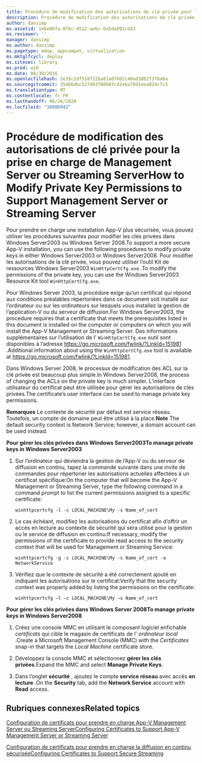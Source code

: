 ```yaml
---
title: Procédure de modification des autorisations de clé privée pour la prise en charge de Management Server ou Streaming Server
description: Procédure de modification des autorisations de clé privée pour la prise en charge de Management Server ou Streaming Server
author: dansimp
ms.assetid: 1ebe86fa-0fbc-4512-aebc-0a5da991cd43
ms.reviewer: ''
manager: dansimp
ms.author: dansimp
ms.pagetype: mdop, appcompat, virtualization
ms.mktglfcycl: deploy
ms.sitesec: library
ms.prod: w10
ms.date: 08/30/2016
ms.openlocfilehash: 2e35c2df518f22ba81a070d2c40ad3862f376a6a
ms.sourcegitcommit: 354664bc527d93f80687cd2eba70d1eea024c7c3
ms.translationtype: MT
ms.contentlocale: fr-FR
ms.lasthandoff: 06/26/2020
ms.locfileid: "10806942"
---
```

# <span data-ttu-id="8c662-103">Procédure de modification des autorisations de clé privée pour la prise en charge de Management Server ou Streaming Server</span><span class="sxs-lookup"><span data-stu-id="8c662-103">How to Modify Private Key Permissions to Support Management Server or Streaming Server</span></span>


<span data-ttu-id="8c662-104">Pour prendre en charge une installation App-V plus sécurisée, vous pouvez utiliser les procédures suivantes pour modifier les clés privées dans Windows Server2003 ou Windows Server 2008.</span><span class="sxs-lookup"><span data-stu-id="8c662-104">To support a more secure App-V installation, you can use the following procedures to modify private keys in either Windows Server2003 or Windows Server2008.</span></span> <span data-ttu-id="8c662-105">Pour modifier les autorisations de la clé privée, vous pouvez utiliser l’outil Kit de ressources Windows Server2003 `WinHttpCertCfg.exe` .</span><span class="sxs-lookup"><span data-stu-id="8c662-105">To modify the permissions of the private key, you can use the Windows Server2003 Resource Kit tool `WinHttpCertCfg.exe`.</span></span>

<span data-ttu-id="8c662-106">Pour Windows Server 2003, la procédure exige qu’un certificat qui répond aux conditions préalables répertoriées dans ce document soit installé sur l’ordinateur ou sur les ordinateurs sur lesquels vous installez la gestion de l’application-V ou du serveur de diffusion.</span><span class="sxs-lookup"><span data-stu-id="8c662-106">For Windows Server2003, the procedure requires that a certificate that meets the prerequisites listed in this document is installed on the computer or computers on which you will install the App-V Management or Streaming Server.</span></span> <span data-ttu-id="8c662-107">Des informations supplémentaires sur l’utilisation de l' `WinHttpCertCfg.exe` outil sont disponibles à l’adresse <https://go.microsoft.com/fwlink/?LinkId=151981> .</span><span class="sxs-lookup"><span data-stu-id="8c662-107">Additional information about using the `WinHttpCertCfg.exe` tool is available at <https://go.microsoft.com/fwlink/?LinkId=151981>.</span></span>

<span data-ttu-id="8c662-108">Dans Windows Server 2008, le processus de modification des ACL sur la clé privée est beaucoup plus simple.</span><span class="sxs-lookup"><span data-stu-id="8c662-108">In Windows Server2008, the process of changing the ACLs on the private key is much simpler.</span></span> <span data-ttu-id="8c662-109">L’interface utilisateur du certificat peut être utilisée pour gérer les autorisations de clés privées.</span><span class="sxs-lookup"><span data-stu-id="8c662-109">The certificate’s user interface can be used to manage private key permissions.</span></span>

<span data-ttu-id="8c662-110">**Remarques**  Le contexte de sécurité par défaut est service réseau. Toutefois, un compte de domaine peut être utilisé à la place.</span><span class="sxs-lookup"><span data-stu-id="8c662-110">**Note** The default security context is Network Service; however, a domain account can be used instead.</span></span>

 

**<span data-ttu-id="8c662-111">Pour gérer les clés privées dans Windows Server2003</span><span class="sxs-lookup"><span data-stu-id="8c662-111">To manage private keys in Windows Server2003</span></span>**

1.  <span data-ttu-id="8c662-112">Sur l’ordinateur qui deviendra la gestion de l’App-V ou du serveur de diffusion en continu, tapez la commande suivante dans une invite de commandes pour répertorier les autorisations actuelles affectées à un certificat spécifique:</span><span class="sxs-lookup"><span data-stu-id="8c662-112">On the computer that will become the App-V Management or Streaming Server, type the following command in a command prompt to list the current permissions assigned to a specific certificate:</span></span>

    `winhttpcertcfg -l -c LOCAL_MACHINE\My -s Name_of_cert`

2.  <span data-ttu-id="8c662-113">Le cas échéant, modifiez les autorisations du certificat afin d’offrir un accès en lecture au contexte de sécurité qui sera utilisé pour la gestion ou le service de diffusion en continu:</span><span class="sxs-lookup"><span data-stu-id="8c662-113">If necessary, modify the permissions of the certificate to provide read access to the security context that will be used for Management or Streaming Service:</span></span>

    `winhttpcertcfg -g -c LOCAL_MACHINE\My -s Name_of_cert -a NetworkService`

3.  <span data-ttu-id="8c662-114">Vérifiez que le contexte de sécurité a été correctement ajouté en indiquant les autorisations sur le certificat:</span><span class="sxs-lookup"><span data-stu-id="8c662-114">Verify that the security context was properly added by listing the permissions on the certificate:</span></span>

    `winhttpcertcfg –l –c LOCAL_MACHINE\My –s Name_of_cert`

**<span data-ttu-id="8c662-115">Pour gérer les clés privées dans Windows Server 2008</span><span class="sxs-lookup"><span data-stu-id="8c662-115">To manage private keys in Windows Server2008</span></span>**

1.  <span data-ttu-id="8c662-116">Créez une console MMC en utilisant le composant logiciel enfichable *certificats* qui cible le magasin de certificats de l' *ordinateur local* .</span><span class="sxs-lookup"><span data-stu-id="8c662-116">Create a Microsoft Management Console (MMC) with the *Certificates* snap-in that targets the *Local Machine* certificate store.</span></span>

2.  <span data-ttu-id="8c662-117">Développez la console MMC et sélectionnez **gérer les clés privées**.</span><span class="sxs-lookup"><span data-stu-id="8c662-117">Expand the MMC and select **Manage Private Keys**.</span></span>

3.  <span data-ttu-id="8c662-118">Dans l’onglet **sécurité** , ajoutez le compte **service réseau** avec accès **en lecture** .</span><span class="sxs-lookup"><span data-stu-id="8c662-118">On the **Security** tab, add the **Network Service** account with **Read** access.</span></span>

## <span data-ttu-id="8c662-119">Rubriques connexes</span><span class="sxs-lookup"><span data-stu-id="8c662-119">Related topics</span></span>


[<span data-ttu-id="8c662-120">Configuration de certificats pour prendre en charge App-V Management Server ou Streaming Server</span><span class="sxs-lookup"><span data-stu-id="8c662-120">Configuring Certificates to Support App-V Management Server or Streaming Server</span></span>](configuring-certificates-to-support-app-v-management-server-or-streaming-server.md)

[<span data-ttu-id="8c662-121">Configuration de certificats pour prendre en charge la diffusion en continu sécurisée</span><span class="sxs-lookup"><span data-stu-id="8c662-121">Configuring Certificates to Support Secure Streaming</span></span>](configuring-certificates-to-support-secure-streaming.md)

 

 





